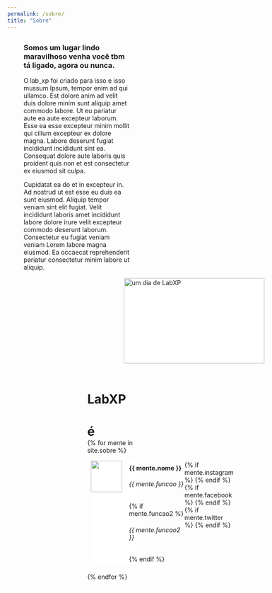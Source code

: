 ```yaml
---
permalink: /sobre/
title: "Sobre"
---
```

<head>
  <link href="https://fonts.googleapis.com/css2?family=Domine&display=swap" rel="stylesheet">
  <style>
    h3 {
      margin-top: 0em;
    }
    #sobre_1o_card{
      width: 17.3em;
      border: 0.1em solid white;
      border-top: 0;
      padding: 1em;
      margin-left: 1.55em;
      padding-bottom: 0.1em;
    }
    .page__content p {
      font-family: 'Domine', serif;
      font-size: 0.6rem;
    }
    #sobre_2o_card{
      border: 0.1em solid white;
      margin-top: -0.1em;
      margin-left: 18.75em;
      height: 14em;
      width: 22.95em;
      background-color: white;
    }
    #sobre_2o_card img{
      height: 13.8em;
      width: 22.75em;
      object-fit: cover;
      margin-left: 0.01em;
      background-color: white;
    }
    #sobre_3o_card{
      border: 0.1em solid white;
      margin-top: -0.1em;
      margin-left: 10.85em;
      width: 8em;
      padding: 1.5em 0 1em 2em;
    }
    #sobre_3o_card h1 {
      margin-bottom: 0em;
    }
    .mente-block {
      display: flex;
      border: 0.1em solid white;
      border-right: 0;
      margin: 1em 0 1.5em 0.5em;
      background-color: white;
    }
    .mente-foto{
      height: 5.066em;
      width: 5.066em;
	    object-fit: cover;
      background-color: white;
    }
    .men-titulo-div, .redes{
      border: 0.1em solid white;
      border-left: 0;
      margin: -0.1em 0 -0.1em 0.1em;
      padding-top: 0.1em;
      padding-bottom: 0.1em;
    }
    .men-titulo-div{
      padding-left: 1em;
      margin-right: 0;
      border-right: 0;
    }
    .men-titulo-div h4, .men-titulo-div h5{
      width: 9em;
    }
    .page__content h6 {
      margin: 0 0 0 0;
      font-family: 'Domine', serif;
      font-size: 0.6rem;
      font-weight: normal;
    }
    .mente-nome{
      margin: 0.5em 0 0.25em 0; 
    }
    .redes{
      margin-left: -0.007em;
      padding-right: 0.2em;
    }
    a, a:visited, a:hover{
  	  color:white;
    }
    @media only screen and (max-width: 768px) {
    	#sobre_1o_card{
	      width: 100%;
	      margin-left: 0;
	    }
	    #sobre_2o_card{
	      margin: auto;
	      width: 100%;
	    }
	    #sobre_2o_card img{
	      width: 100%;
	    }
	    #sobre_3o_card{
	      margin-left: 0em;
	    }
	}
  </style>
</head>

<div id="sobre_1o_card">
  <h3>Somos um lugar lindo maravilhoso venha você tbm tá ligado, agora ou nunca.</h3>

  <p class="sobre-paragrafo">O lab_xp foi criado para isso e isso mussum Ipsum, tempor enim ad qui ullamco. Est dolore anim ad velit duis dolore minim sunt aliquip amet commodo labore. Ut eu pariatur aute ea aute excepteur laborum. Esse ea esse excepteur minim mollit qui cillum excepteur ex dolore magna. Labore deserunt fugiat incididunt incididunt sint ea. Consequat dolore aute laboris quis proident quis non et est consectetur ex eiusmod sit culpa.</p>

  <p class="sobre-paragrafo">Cupidatat ea do et in excepteur in. Ad nostrud ut est esse eu duis ea sunt eiusmod. Aliquip tempor veniam sint elit fugiat. Velit incididunt laboris amet incididunt labore dolore irure velit excepteur commodo deserunt laborum. Consectetur eu fugiat veniam veniam Lorem labore magna eiusmod. Ea occaecat reprehenderit pariatur consectetur minim labore ut aliquip. </p>
</div>
<div id="sobre_2o_card">
  <img src="/LabXP/assets/images/sobrelabxp.jpg" alt="um dia de LabXP">
</div>
<div id="sobre_3o_card">
  <h1>LabXP</h1>
  <h1>é</h1>
  {% for mente in site.sobre %}
    <div class="mente-block">
      <img class="mente-foto" src="{{ relative_url }}assets/images/{{ mente.foto }}">
      <div class="men-titulo-div">
        <h4 class="mente-nome">{{ mente.nome }}</h4>
        <h6 class="mente-funcao">{{ mente.funcao }}</h6>
        {% if mente.funcao2 %}<h6 class="mente-funcao2">{{ mente.funcao2 }}</h6>{% endif %}
      </div>
      <div class="redes">
      	{% if mente.instagram %}
      	<a href="https://instagram.com/{{ mente.instagram }}"><i class="fab fa-fw fa-instagram" aria-hidden="true"></i></a>
      	{% endif %}
      	{% if mente.facebook %}
      	<a href="https://facebook.com/{{ mente.facebook }}"><i class="fab fa-fw fa-facebook" aria-hidden="true"></i></a>
      	{% endif %}
      	{% if mente.twitter %}
      	<a href="https://twitter.com/{{ mente.twitter }}"><i class="fab fa-fw fa-twitter" aria-hidden="true"></i></a>
      	{% endif %}
      </div>
    </div>  
  {% endfor %}
</div>
